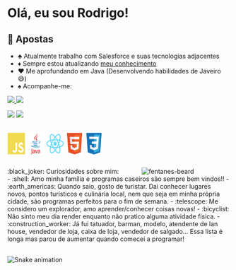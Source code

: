 # Olá, eu sou Rodrigo! 

## :game_die: Apostas
- :clubs: Atualmente trabalho com Salesforce e suas tecnologias adjacentes
- :diamonds: Sempre estou atualizando [meu conhecimento](https://github.com/rodrigofentanes/PESSOAL-Conhecimento#meu-conhecimento)
- :hearts: Me aprofundando em Java (Desenvolvendo habilidades de Javeiro 😄)
- :spades: Acompanhe-me: 

<div>
  <a href="https://github.com/rodrigofentanes?tab=repositories">
  <img height="180em" src="https://github-readme-stats.vercel.app/api?username=rodrigofentanes&show_icons=true&theme=dracula&include_all_commits=true&count_private=true"/>
  <img height="180em" src="https://github-readme-stats.vercel.app/api/top-langs/?username=rodrigofentanes&layout=compact&langs_count=7&theme=dracula"/>
</div>
  
<a href="https://www.instagram.com/rodrigofentaness" target="_blank"><img src="https://img.shields.io/badge/-Instagram-%23E4405F?style=for-the-badge&logo=instagram&logoColor=white" target="_blank"></a>
<a href="https://www.linkedin.com/in/rodrigofentanes/" target="_blank"><img src="https://img.shields.io/badge/-LinkedIn-%230077B5?style=for-the-badge&logo=linkedin&logoColor=white" target="_blank"></a>

<div style="display: inline_block"><br>
  <img align="center" alt="fentanes-Js" height="50" width="40" src="https://raw.githubusercontent.com/devicons/devicon/master/icons/javascript/javascript-plain.svg">
  <img align="center" alt="fentanes-Js" height="50" width="40" src="https://github.com/devicons/devicon/blob/master/icons/java/java-original-wordmark.svg">
  <img align="center" alt="fentanes-React" height="50" width="40" src="https://raw.githubusercontent.com/devicons/devicon/master/icons/react/react-original.svg">
  <img align="center" alt="fentanes-HTML" height="50" width="40" src="https://raw.githubusercontent.com/devicons/devicon/master/icons/html5/html5-original.svg">
  <img align="center" alt="fentanes-CSS" height="50" width="40" src="https://raw.githubusercontent.com/devicons/devicon/master/icons/css3/css3-original.svg">
</div>


## 
  
<div> 
  :black_joker: Curiosidades sobre mim: <img align="right" width="200px;" alt="fentanes-beard" src="https://c.tenor.com/E--_3Up1FmwAAAAC/beard-alone.gif">
<div>
- :shell: Amo minha família e programas caseiros são sempre bem vindos!!
- :earth_americas: Quando saio, gosto de turistar. Dai conhecer lugares novos, pontos turísticos e culinária local, nem que seja em minha própria cidade, são programas perfeitos para o fim de semana.
- :telescope: Me considero um explorador, amo aprender/conhecer coisas novas!
- :bicyclist: Não sinto meu dia render enquanto não pratico alguma atividade física.
- :construction_worker: Já fui tatuador, barman, modelo, atendente de lan house, vendedor de loja, caixa de loja, vendedor de salgado... Essa lista é longa mas parou de aumentar quando comecei a programar!



  
  ##
 

  
 
  ![Snake animation](https://github.com/rodrigofentanes/rodrigofentanes/blob/output/github-contribution-grid-snake.svg)
 
</div>
